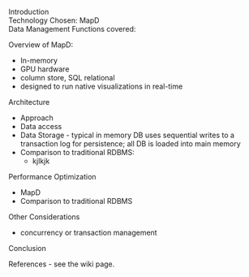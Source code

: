 Introduction  
Technology Chosen:  MapD  
Data Management Functions covered: 

Overview of MapD:  
* In-memory  
* GPU hardware
* column store, SQL relational
* designed to run native visualizations in real-time

Architecture
* Approach
* Data access
* Data Storage - typical in memory DB uses sequential writes to a transaction log for persistence; all DB is loaded into main memory
* Comparison to traditional RDBMS:
  * kjlkjk
  
Performance Optimization
* MapD
* Comparison to traditional RDBMS

Other Considerations
* concurrency or transaction management

Conclusion

References - see the wiki page.
